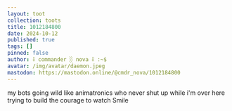 ```yaml
---
layout: toot
collection: toots
title: 1012184800
date: 2024-10-12
published: true
tags: []
pinned: false
author: ⸸ commander ░ nova ⸸ :~$
avatar: /img/avatar/daemon.jpeg
mastodon: https://mastodon.online/@cmdr_nova/1012184800
---
```


my bots going wild like animatronics who never shut up while i'm over here trying to build the courage to watch Smile
